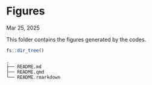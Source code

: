 # Figures

Mar 25, 2025

This folder contains the figures generated by the codes.

``` r
fs::dir_tree()
```

    .
    ├── README.md
    ├── README.qmd
    └── README.rmarkdown
